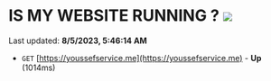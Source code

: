 # IS MY WEBSITE RUNNING ? [![](https://img.shields.io/static/v1?label=Sponsor&message=%E2%9D%A4&logo=GitHub&color=%23fe8e86)](https://github.com/sponsors/<username>)

Last updated: **8/5/2023, 5:46:14 AM**

- `GET` [https://youssefservice.me](https://youssefservice.me) - **Up** (1014ms)
